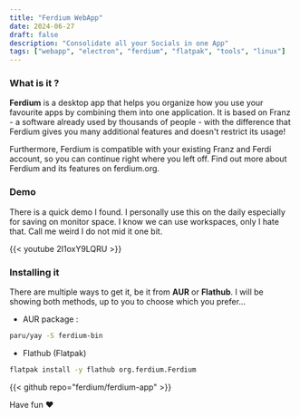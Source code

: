 ```yaml
---
title: "Ferdium WebApp"
date: 2024-06-27
draft: false
description: "Consolidate all your Socials in one App"
tags: ["webapp", "electron", "ferdium", "flatpak", "tools", "linux"]
---
```

### What is it ?

**Ferdium** is a desktop app that helps you organize how you use your favourite apps by combining them into one application. It is based on Franz - a software already used by thousands of people - with the difference that Ferdium gives you many additional features and doesn't restrict its usage!

Furthermore, Ferdium is compatible with your existing Franz and Ferdi account, so you can continue right where you left off. Find out more about Ferdium and its features on ferdium.org.

### Demo

There is a quick demo I found. I personally use this on the daily especially for saving on monitor space. I know we can use workspaces, only I hate that. Call me weird I do not mid it one bit.

{{< youtube 2I1oxY9LQRU >}}

### Installing it

There are multiple ways to get it, be it from **AUR** or **Flathub**. I will be showing both methods, up to you to choose which you prefer...

- AUR package :
```Bash
paru/yay -S ferdium-bin
```

- Flathub (Flatpak)
```Bash
flatpak install -y flathub org.ferdium.Ferdium
```

{{< github repo="ferdium/ferdium-app" >}}

Have fun :heart:
